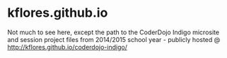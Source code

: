 kflores.github.io
=================
Not much to see here, except the path to the CoderDojo Indigo microsite and session project files from 2014/2015 school year - publicly hosted @ http://kflores.github.io/coderdojo-indigo/
